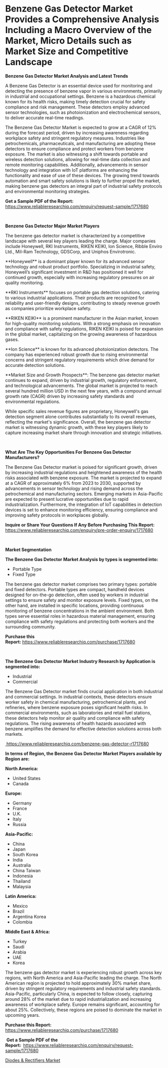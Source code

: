 <p><h1>Benzene Gas Detector Market Provides a Comprehensive Analysis Including a Macro Overview of the Market, Micro Details such as Market Size and Competitive Landscape</h1></p><p><strong>Benzene Gas Detector Market Analysis and Latest Trends</strong></p>
<p><p>A Benzene Gas Detector is an essential device used for monitoring and detecting the presence of benzene vapor in various environments, primarily in industrial and occupational settings. Benzene is a hazardous chemical known for its health risks, making timely detection crucial for safety compliance and risk management. These detectors employ advanced sensor technologies, such as photoionization and electrochemical sensors, to deliver accurate real-time readings.</p><p>The Benzene Gas Detector Market is expected to grow at a CAGR of 12% during the forecast period, driven by increasing awareness regarding workplace safety and stringent regulatory measures. Industries like petrochemicals, pharmaceuticals, and manufacturing are adopting these detectors to ensure compliance and protect workers from benzene exposure. The market is also witnessing a shift towards portable and wireless detection solutions, allowing for real-time data collection and remote monitoring capabilities. Additionally, advancements in sensor technology and integration with IoT platforms are enhancing the functionality and ease of use of these devices. The growing trend towards automation and smart safety solutions is likely to further propel the market, making benzene gas detectors an integral part of industrial safety protocols and environmental monitoring strategies.</p></p>
<p><strong>Get a Sample PDF of the Report:&nbsp;</strong> <a href="https://www.reliableresearchiq.com/enquiry/request-sample/1717680?utm_campaign=2821&utm_medium=2&utm_source=Github&utm_content=ia&utm_term=06042025&utm_id=benzene-gas-detector">https://www.reliableresearchiq.com/enquiry/request-sample/1717680</a></p>
<p>&nbsp;</p>
<p><strong>Benzene Gas Detector Major Market Players</strong></p>
<p><p>The benzene gas detector market is characterized by a competitive landscape with several key players leading the charge. Major companies include Honeywell, RKI Instruments, RIKEN KEIKI, Ion Science, Ribble Enviro Ltd., Mil-Ram Technology, GDSCorp, and Uniphos Envirotronic.</p><p>**Honeywell** is a dominant player known for its advanced sensor technology and robust product portfolio. Specializing in industrial safety, Honeywell’s significant investment in R&D has positioned it well for continued growth, especially with increasing regulatory pressures on air quality monitoring.</p><p>**RKI Instruments** focuses on portable gas detection solutions, catering to various industrial applications. Their products are recognized for reliability and user-friendly designs, contributing to steady revenue growth as companies prioritize workplace safety.</p><p>**RIKEN KEIKI** is a prominent manufacturer in the Asian market, known for high-quality monitoring solutions. With a strong emphasis on innovation and compliance with safety regulations, RIKEN KEIKI is poised for expansion in the global market, capitalizing on the growing awareness of hazardous gases.</p><p>**Ion Science** is known for its advanced photoionization detectors. The company has experienced robust growth due to rising environmental concerns and stringent regulatory requirements which drive demand for accurate detection solutions.</p><p>**Market Size and Growth Prospects**: The benzene gas detector market continues to expand, driven by industrial growth, regulatory enforcement, and technological advancements. The global market is projected to reach several hundred million USD in the next few years, with a compound annual growth rate (CAGR) driven by increasing safety standards and environmental regulations.</p><p>While specific sales revenue figures are proprietary, Honeywell's gas detection segment alone contributes substantially to its overall revenues, reflecting the market's significance. Overall, the benzene gas detector market is witnessing dynamic growth, with these key players likely to capture increasing market share through innovation and strategic initiatives.</p></p>
<p>&nbsp;</p>
<p><strong>What Are The Key Opportunities For Benzene Gas Detector Manufacturers?</strong></p>
<p><p>The Benzene Gas Detector market is poised for significant growth, driven by increasing industrial regulations and heightened awareness of the health risks associated with benzene exposure. The market is projected to expand at a CAGR of approximately 6% from 2023 to 2030, supported by advancements in sensor technology and rising demand across the petrochemical and manufacturing sectors. Emerging markets in Asia-Pacific are expected to present lucrative opportunities due to rapid industrialization. Furthermore, the integration of IoT capabilities in detection devices is set to enhance monitoring efficiency, ensuring compliance and improving safety protocols in workplaces globally.</p></p>
<p><strong>Inquire or Share Your Questions If Any Before Purchasing This Report:</strong> <a href="https://www.reliableresearchiq.com/enquiry/pre-order-enquiry/1717680?utm_campaign=2821&utm_medium=2&utm_source=Github&utm_content=ia&utm_term=06042025&utm_id=benzene-gas-detector">https://www.reliableresearchiq.com/enquiry/pre-order-enquiry/1717680</a></p>
<p>&nbsp;</p>
<p><strong>Market Segmentation</strong></p>
<p><strong>The Benzene Gas Detector Market Analysis by types is segmented into:</strong></p>
<p><ul><li>Portable Type</li><li>Fixed Type</li></ul></p>
<p><p>The benzene gas detector market comprises two primary types: portable and fixed detectors. Portable types are compact, handheld devices designed for on-the-go detection, often used by workers in industrial settings to ensure safety and monitor exposure levels. Fixed types, on the other hand, are installed in specific locations, providing continuous monitoring of benzene concentrations in the ambient environment. Both types serve essential roles in hazardous material management, ensuring compliance with safety regulations and protecting both workers and the surrounding community.</p></p>
<p><strong>Purchase this Report:&nbsp;</strong><a href="https://www.reliableresearchiq.com/purchase/1717680?utm_campaign=2821&utm_medium=2&utm_source=Github&utm_content=ia&utm_term=06042025&utm_id=benzene-gas-detector">https://www.reliableresearchiq.com/purchase/1717680</a></p>
<p>&nbsp;</p>
<p><strong>The Benzene Gas Detector Market Industry Research by Application is segmented into:</strong></p>
<p><ul><li>Industrial</li><li>Commercial</li></ul></p>
<p><p>The Benzene Gas Detector market finds crucial application in both industrial and commercial settings. In industrial contexts, these detectors ensure worker safety in chemical manufacturing, petrochemical plants, and refineries, where benzene exposure poses significant health risks. In commercial environments, such as laboratories and retail fuel stations, these detectors help monitor air quality and compliance with safety regulations. The rising awareness of health hazards associated with benzene amplifies the demand for effective detection solutions across both markets.</p></p>
<p><a href="https://www.reliableresearchiq.com/benzene-gas-detector-r1717680?utm_campaign=2821&utm_medium=2&utm_source=Github&utm_content=ia&utm_term=06042025&utm_id=benzene-gas-detector">&nbsp;https://www.reliableresearchiq.com/benzene-gas-detector-r1717680</a></p>
<p><strong>In terms of Region, the Benzene Gas Detector Market Players available by Region are:</strong></p>
<p>
    <p> <strong> North America: </strong>
        <ul>
            <li>United States</li>
            <li>Canada</li>
        </ul>
        </p> 
    <p> <strong> Europe: </strong>
        <ul>
            <li>Germany</li>
            <li>France</li>
            <li>U.K.</li>
            <li>Italy</li>
            <li>Russia</li>
        </ul>
        </p> 
    <p> <strong> Asia-Pacific: </strong>
        <ul>
            <li>China</li>
            <li>Japan</li>
            <li>South Korea</li>
            <li>India</li>
            <li>Australia</li>
            <li>China Taiwan</li>
            <li>Indonesia</li>
            <li>Thailand</li>
            <li>Malaysia</li>
        </ul>
        </p> 
    <p> <strong> Latin America: </strong>
        <ul>
            <li>Mexico</li>
            <li>Brazil</li>
            <li>Argentina Korea</li>
            <li>Colombia</li>
        </ul>
        </p> 
    <p> <strong> Middle East & Africa: </strong>
        <ul>
            <li>Turkey</li>
            <li>Saudi</li>
            <li>Arabia</li>
            <li>UAE</li>
            <li>Korea</li>
        </ul>
    </p>
    </p>
<p><p>The benzene gas detector market is experiencing robust growth across key regions, with North America and Asia-Pacific leading the charge. The North American region is projected to hold approximately 30% market share, driven by stringent regulatory requirements and industrial safety standards. Asia-Pacific, particularly China, is expected to follow closely, capturing around 28% of the market due to rapid industrialization and increasing awareness of workplace safety. Europe remains significant, accounting for about 25%. Collectively, these regions are poised to dominate the market in upcoming years.</p></p>
<p><strong>Purchase this Report: </strong><a href="https://www.reliableresearchiq.com/purchase/1717680?utm_campaign=2821&utm_medium=2&utm_source=Github&utm_content=ia&utm_term=06042025&utm_id=benzene-gas-detector">https://www.reliableresearchiq.com/purchase/1717680</a></p>
<p>&nbsp;<strong>Get a Sample PDF of the Report:&nbsp;&nbsp;</strong><a href="https://www.reliableresearchiq.com/enquiry/request-sample/1717680?utm_campaign=2821&utm_medium=2&utm_source=Github&utm_content=ia&utm_term=06042025&utm_id=benzene-gas-detector">https://www.reliableresearchiq.com/enquiry/request-sample/1717680</a></p>
<p><strong></strong></p>
<p><p><a href="https://github.com/zanoligarav/Market-Research-Report-List-1/blob/main/diodes-rectifiers-market.md?utm_campaign=2821&utm_medium=2&utm_source=Github&utm_content=ia&utm_term=06042025&utm_id=benzene-gas-detector">Diodes & Rectifiers Market</a></p></p>